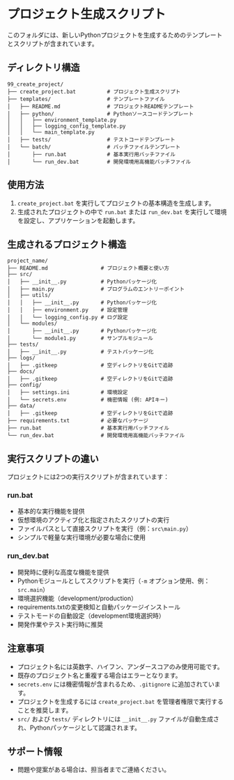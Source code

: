 # プロジェクト生成スクリプト

このフォルダには、新しいPythonプロジェクトを生成するためのテンプレートとスクリプトが含まれています。

## ディレクトリ構造

```
99_create_project/
├── create_project.bat          # プロジェクト生成スクリプト
├── templates/                  # テンプレートファイル
│   ├── README.md               # プロジェクトREADMEテンプレート
│   ├── python/                 # Pythonソースコードテンプレート
│   │   ├── environment_template.py
│   │   ├── logging_config_template.py
│   │   └── main_template.py
│   ├── tests/                  # テストコードテンプレート
│   └── batch/                  # バッチファイルテンプレート
│       ├── run.bat             # 基本実行用バッチファイル
│       └── run_dev.bat         # 開発環境用高機能バッチファイル
```

## 使用方法

1. `create_project.bat` を実行してプロジェクトの基本構造を生成します。
2. 生成されたプロジェクトの中で `run.bat` または `run_dev.bat` を実行して環境を設定し、アプリケーションを起動します。

## 生成されるプロジェクト構造

```
project_name/
├── README.md                 # プロジェクト概要と使い方
├── src/
│   ├── __init__.py           # Pythonパッケージ化
│   ├── main.py               # プログラムのエントリーポイント
│   ├── utils/
│   │   ├── __init__.py       # Pythonパッケージ化
│   │   ├── environment.py    # 設定管理
│   │   └── logging_config.py # ログ設定
│   └── modules/
│       ├── __init__.py       # Pythonパッケージ化
│       └── module1.py        # サンプルモジュール
├── tests/
│   ├── __init__.py           # テストパッケージ化
├── logs/
│   ├── .gitkeep              # 空ディレクトリをGitで追跡
├── docs/
│   ├── .gitkeep              # 空ディレクトリをGitで追跡
├── config/
│   ├── settings.ini          # 環境設定
│   └── secrets.env           # 機密情報 (例: APIキー)
├── data/
│   ├── .gitkeep              # 空ディレクトリをGitで追跡
├── requirements.txt          # 必要なパッケージ
├── run.bat                   # 基本実行用バッチファイル
└── run_dev.bat               # 開発環境用高機能バッチファイル
```

## 実行スクリプトの違い

プロジェクトには2つの実行スクリプトが含まれています：

### run.bat
- 基本的な実行機能を提供
- 仮想環境のアクティブ化と指定されたスクリプトの実行
- ファイルパスとして直接スクリプトを実行（例：`src\main.py`）
- シンプルで軽量な実行環境が必要な場合に使用

### run_dev.bat
- 開発時に便利な高度な機能を提供
- Pythonモジュールとしてスクリプトを実行（`-m` オプション使用、例：`src.main`）
- 環境選択機能（development/production）
- requirements.txtの変更検知と自動パッケージインストール
- テストモードの自動設定（development環境選択時）
- 開発作業やテスト実行時に推奨

## 注意事項

- プロジェクト名には英数字、ハイフン、アンダースコアのみ使用可能です。
- 既存のプロジェクト名と重複する場合はエラーとなります。
- `secrets.env` には機密情報が含まれるため、`.gitignore` に追加されています。
- プロジェクトを生成するには `create_project.bat` を管理者権限で実行することを推奨します。
- `src/` および `tests/` ディレクトリには `__init__.py` ファイルが自動生成され、Pythonパッケージとして認識されます。

## サポート情報

- 問題や提案がある場合は、担当者までご連絡ください。
